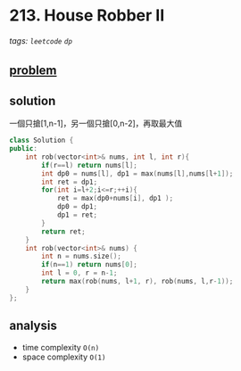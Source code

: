 # 213. House Robber II
###### tags: `leetcode` `dp`

## [problem](https://leetcode.com/problems/house-robber-ii/)


## solution 
一個只搶[1,n-1]，另一個只搶[0,n-2]，再取最大值

```c++
class Solution {
public:
    int rob(vector<int>& nums, int l, int r){
        if(r==l) return nums[l];
        int dp0 = nums[l], dp1 = max(nums[l],nums[l+1]);
        int ret = dp1;
        for(int i=l+2;i<=r;++i){
            ret = max(dp0+nums[i], dp1 );
            dp0 = dp1;
            dp1 = ret;
        }
        return ret;
    }
    int rob(vector<int>& nums) {
        int n = nums.size();
        if(n==1) return nums[0];
        int l = 0, r = n-1;
        return max(rob(nums, l+1, r), rob(nums, l,r-1));
    }
};
```
## analysis
- time complexity `O(n)`
- space complexity `O(1)`
